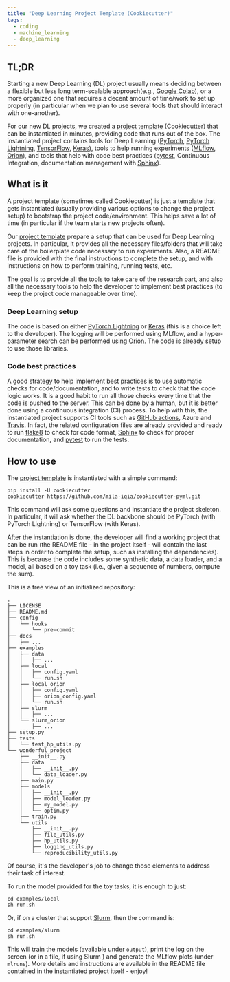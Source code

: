 ```yaml
---
title: "Deep Learning Project Template (Cookiecutter)"
tags:
  - coding
  - machine_learning
  - deep_learning
---
```


## TL;DR
Starting a new Deep Learning (DL) project usually means deciding between a flexible but
less long term-scalable approach(e.g., [Google Colab](https://colab.research.google.com/)),
or a more organized one that requires a decent amount of time/work to set up properly
(in particular when we plan to use several tools that should interact with one-another).

For our new DL projects, we created a [project template](https://github.com/mila-iqia/cookiecutter-pyml)
(Cookiecutter) that can be instantiated in minutes, providing code that runs
out of the box.
The instantiated project contains tools for Deep Learning ([PyTorch](https://pytorch.org/),
[PyTorch Lightning](https://www.pytorchlightning.ai/), [TensorFlow](https://www.tensorflow.org/),
[Keras](https://www.tensorflow.org/api_docs/python/tf/keras)), tools to help running experiments
([MLflow](https://mlflow.org/), [Orion](https://github.com/Epistimio/orion)),
and tools that help with code best practices ([pytest](https://docs.pytest.org/en/6.2.x/),
Continuous Integration, documentation management with [Sphinx](https://www.sphinx-doc.org/en/master/#)).

## What is it

A project template (sometimes called Cookiecutter) is just a template that gets instantiated
(usually providing various options to change the project setup) to bootstrap the project code/environment.
This helps save a lot of time (in particular if the team starts new projects often).

Our [project template](https://github.com/mila-iqia/cookiecutter-pyml) prepare a setup that can be
used for Deep Learning projects. In particular, it provides all the necessary files/folders
that will take care of the boilerplate code necessary to run experiments.
Also, a README file is provided with the final instructions to complete the setup, and with
instructions on how to perform training, running tests, etc.

The goal is to provide all the tools to take care of the research part, and also
all the necessary tools to help the developer to implement best practices (to keep the project
code manageable over time).

### Deep Learning setup

The code is based on either [PyTorch Lightning](https://www.pytorchlightning.ai/) or
[Keras](https://www.tensorflow.org/api_docs/python/tf/keras) (this is a choice left to the developer).
The logging will be performed using MLflow, and a hyper-parameter search can be performed using
[Orion](https://github.com/Epistimio/orion).
The code is already setup to use those libraries.

### Code best practices

A good strategy to help implement best practices is to use automatic checks for code/documentation,
and to write tests to check that the code logic works. It is a good habit to run all those checks
every time that the code is pushed to the server. This can be done by a human, but it is better done
using a continuous integration (CI) process.
To help with this, the instantiated project supports CI tools such as [GitHub actions](https://github.com/features/actions),
Azure and [Travis](https://travis-ci.com/). In fact,
the related configuration files are already provided and ready to run [flake8](https://flake8.pycqa.org/en/latest/)
to check for code format, [Sphinx](https://www.sphinx-doc.org/en/master/#) to check for proper documentation,
and [pytest](https://docs.pytest.org/en/6.2.x/) to run the tests.

## How to use

The [project template](https://github.com/mila-iqia/cookiecutter-pyml) is instantiated with a simple command:

    pip install -U cookiecutter
    cookiecutter https://github.com/mila-iqia/cookiecutter-pyml.git

This command will ask some questions and instantiate the project skeleton.
In particular, it will ask whether the DL backbone should be PyTorch (with PyTorch Lightning) or TensorFlow (with Keras).

After the instantiation is done, the developer will find a working project that can be run
(the README file - in the project itself - will contain the last steps in order to complete the setup,
such as installing the dependencies).
This is because the code includes some synthetic data, a data loader, and a model, all based on a toy task
(i.e., given a sequence of numbers, compute the sum).

This is a tree view of an initialized repository:

```
.
├── LICENSE
├── README.md
├── config
│   └── hooks
│       └── pre-commit
├── docs
│   ├── ...
├── examples
│   ├── data
│   │   ├── ...
│   ├── local
│   │   ├── config.yaml
│   │   └── run.sh
│   ├── local_orion
│   │   ├── config.yaml
│   │   ├── orion_config.yaml
│   │   └── run.sh
│   ├── slurm
│   │   ├── ...
│   └── slurm_orion
│       ├── ...
├── setup.py
├── tests
│   └── test_hp_utils.py
└── wonderful_project
    ├── __init__.py
    ├── data
    │   ├── __init__.py
    │   └── data_loader.py
    ├── main.py
    ├── models
    │   ├── __init__.py
    │   ├── model_loader.py
    │   ├── my_model.py
    │   └── optim.py
    ├── train.py
    └── utils
        ├── __init__.py
        ├── file_utils.py
        ├── hp_utils.py
        ├── logging_utils.py
        └── reproducibility_utils.py
```
Of course, it's the developer's job to change those elements to address their task of interest.

To run the model provided for the toy tasks, it is enough to just:

    cd examples/local
    sh run.sh

Or, if on a cluster that support [Slurm](https://slurm.schedmd.com/sbatch.html), then the command is:

    cd examples/slurm
    sh run.sh

This will train the models (available under `output`), print the log on the screen (or in a file, if using Slurm
) and generate the MLflow plots (under `mlruns`).
More details and instructions are available in the README file contained in the instantiated project itself - enjoy!
